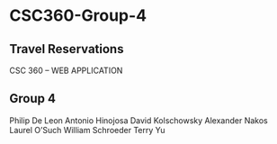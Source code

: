 # CSC360-Group-4

## Travel Reservations

CSC 360 – WEB APPLICATION

## Group 4
Philip De Leon
Antonio Hinojosa
David Kolschowsky
Alexander Nakos
Laurel O’Such
William Schroeder
Terry Yu

